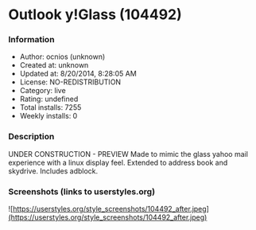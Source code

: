 # Outlook y!Glass (104492)

### Information
- Author: ocnios (unknown)
- Created at: unknown
- Updated at: 8/20/2014, 8:28:05 AM
- License: NO-REDISTRIBUTION
- Category: live
- Rating: undefined
- Total installs: 7255
- Weekly installs: 0


### Description
UNDER CONSTRUCTION - PREVIEW
Made to mimic the glass yahoo mail experience with a linux display feel.
Extended to address book and skydrive.
Includes adblock.


### Screenshots (links to userstyles.org)
![https://userstyles.org/style_screenshots/104492_after.jpeg](https://userstyles.org/style_screenshots/104492_after.jpeg)


